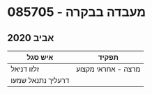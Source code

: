 # 085705 - מעבדה בבקרה

## אביב 2020

| איש סגל | תפקיד |
| ---- | ---- |
| זלזו דניאל | מרצה - אחראי מקצוע |
| דרעליך נתנאל שמעו |  |

